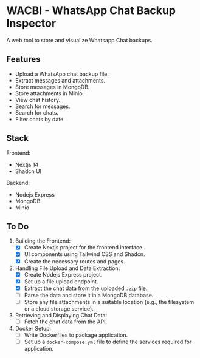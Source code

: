 # WACBI - WhatsApp Chat Backup Inspector

A web tool to store and visualize Whatsapp Chat backups.

## Features

- Upload a WhatsApp chat backup file.
- Extract messages and attachments.
- Store messages in MongoDB.
- Store attachments in Minio.
- View chat history.
- Search for messages.
- Search for chats.
- Filter chats by date.

## Stack

Frontend:

- Nextjs 14
- Shadcn UI

Backend:

- Nodejs Express
- MongoDB
- Minio

## To Do

1. Building the Frontend:
    - [x] Create Nextjs project for the frontend interface.
    - [x] UI components using Tailwind CSS and Shadcn.
    - [x] Create the necessary routes and pages.
2. Handling File Upload and Data Extraction:
    - [x] Create Nodejs Express project.
    - [x] Set up a file upload endpoint.
    - [x] Extract the chat data from the uploaded `.zip` file.
    - [ ] Parse the data and store it in a MongoDB database.
    - [ ] Store any file attachments in a suitable location (e.g., the filesystem or a cloud storage service).
3. Retrieving and Displaying Chat Data:
    - [ ] Fetch the chat data from the API.
4. Docker Setup:
    - [ ] Write Dockerfiles to package application.
    - [ ] Set up a `docker-compose.yml` file to define the services required for application.
